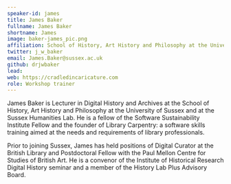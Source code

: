 ```yaml
---
speaker-id: james
title: James Baker
fullname: James Baker
shortname: James
image: baker-james_pic.png
affiliation: School of History, Art History and Philosophy at the University of Sussex
twitter: j_w_baker
email: James.Baker@sussex.ac.uk
github: drjwbaker
lead:
web: https://cradledincaricature.com
role: Workshop trainer
---
```


James Baker is Lecturer in Digital History and Archives at the School of History, Art History and Philosophy at the University of Sussex and at the Sussex Humanities Lab. He is a fellow of the Software Sustainability Institute Fellow and the founder of Library Carpentry: a software skills training aimed at the needs and requirements of library professionals.

Prior to joining Sussex, James has held positions of Digital Curator at the British Library and Postdoctoral Fellow with the Paul Mellon Centre for Studies of British Art. He is a convenor of the Institute of Historical Research Digital History seminar and a member of the History Lab Plus Advisory Board.
